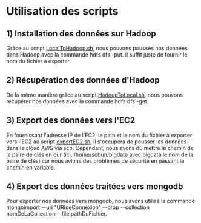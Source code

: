 # Utilisation des scripts

## 1) Installation des données sur Hadoop

Grâce au script [LocalToHadoop.sh](https://github.com/AriTortue/big_data_project/blob/main/exportLocalToHadoop.sh), nous pouvons poussés nos données dans Hadoop avec la commande hdfs dfs -put.
Il suffit juste de fournir le nom du fichier à exporter.

## 2) Récupération des données d'Hadoop

De la même manière grâce au script [HadoopToLocal.sh](https://github.com/AriTortue/big_data_project/blob/main/exportHadoopToLocal.sh), nous pouvons récupérer nos données avec la commande hdfs dfs -get.

## 3) Export des données vers l'EC2
En fournissant l'adresse IP de l'EC2, le path et le nom du fichier à exporter vers l'EC2 au script [exportEC2.sh](https://github.com/AriTortue/big_data_project/blob/main/exportEC2.sh), il s'occupera de pousser les données dans le cloud AWS via scp.
Cependant, nous avons dû mettre le chemin de la paire de clés en dur (ici, /home/sobun/bigdata avec bigdata le nom de la paire de clés) car nous avions des problèmes de sécurité en passant le chemin en variable.

## 4) Export des données traitées vers mongodb

Pour exporter nos données vers mongodb, nous avons utilisé la commande mongoimport --uri "URIdeConnexion" --drop --collection nomDeLaCollection --file pathDuFichier.

